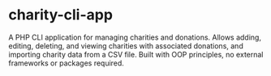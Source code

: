 # charity-cli-app
A PHP CLI application for managing charities and donations. Allows adding, editing, deleting, and viewing charities with associated donations, and importing charity data from a CSV file. Built with OOP principles, no external frameworks or packages required.
